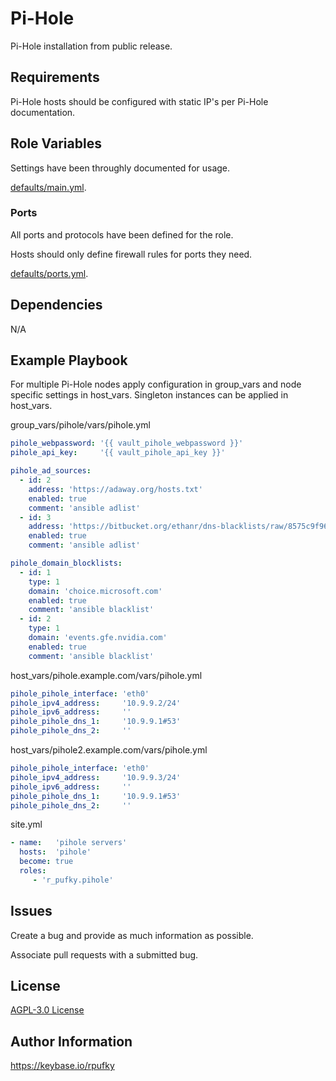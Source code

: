 # Pi-Hole
Pi-Hole installation from public release.

## Requirements
Pi-Hole hosts should be configured with static IP's per Pi-Hole documentation.

## Role Variables
Settings have been throughly documented for usage.

[defaults/main.yml](https://github.com/r-pufky/ansible_pihole/blob/main/defaults/main/main.yml).

### Ports
All ports and protocols have been defined for the role.

Hosts should only define firewall rules for ports they need.

[defaults/ports.yml](https://github.com/r-pufky/ansible_pihole/blob/main/defaults/main/ports.yml).

## Dependencies
N/A

## Example Playbook
For multiple Pi-Hole nodes apply configuration in group_vars and node specific
settings in host_vars. Singleton instances can be applied in host_vars.

group_vars/pihole/vars/pihole.yml
``` yaml
pihole_webpassword: '{{ vault_pihole_webpassword }}'
pihole_api_key:     '{{ vault_pihole_api_key }}'

pihole_ad_sources:
  - id: 2
    address: 'https://adaway.org/hosts.txt'
    enabled: true
    comment: 'ansible adlist'
  - id: 3
    address: 'https://bitbucket.org/ethanr/dns-blacklists/raw/8575c9f96e5b4a1308f2f12394abd86d0927a4a0/bad_lists/Mandiant_APT1_Report_Appendix_D.txt'
    enabled: true
    comment: 'ansible adlist'

pihole_domain_blocklists:
  - id: 1
    type: 1
    domain: 'choice.microsoft.com'
    enabled: true
    comment: 'ansible blacklist'
  - id: 2
    type: 1
    domain: 'events.gfe.nvidia.com'
    enabled: true
    comment: 'ansible blacklist'
```

host_vars/pihole.example.com/vars/pihole.yml
``` yaml
pihole_pihole_interface: 'eth0'
pihole_ipv4_address:     '10.9.9.2/24'
pihole_ipv6_address:     ''
pihole_pihole_dns_1:     '10.9.9.1#53'
pihole_pihole_dns_2:     ''
```

host_vars/pihole2.example.com/vars/pihole.yml
``` yaml
pihole_pihole_interface: 'eth0'
pihole_ipv4_address:     '10.9.9.3/24'
pihole_ipv6_address:     ''
pihole_pihole_dns_1:     '10.9.9.1#53'
pihole_pihole_dns_2:     ''
```

site.yml
``` yaml
- name:   'pihole servers'
  hosts:  'pihole'
  become: true
  roles:
     - 'r_pufky.pihole'
```

## Issues
Create a bug and provide as much information as possible.

Associate pull requests with a submitted bug.

## License
[AGPL-3.0 License](https://github.com/r-pufky/ansible_pihole/blob/main/LICENSE)

## Author Information
https://keybase.io/rpufky
